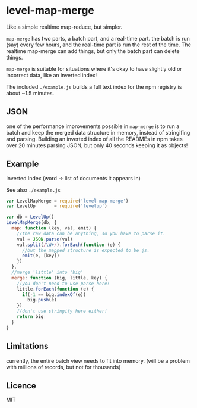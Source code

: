 # level-map-merge

Like a simple realtime map-reduce, but simpler.

`map-merge` has two parts, a batch part, and a real-time part.
the batch is run (say) every few hours,
and the real-time part is run the rest of the time.
The realtime map-merge can add things,
but only the batch part can delete things.

`map-merge` is suitable for situations where it's okay
to have slightly old or incorrect data, like an inverted index!

The included `./example.js` builds a full text index for the
npm registry is about ~1.5 minutes. 

## JSON

one of the performance improvements possible in `map-merge` is to run a batch
and keep the merged data structure in memory, instead of stringifing and parsing.
Building an inverted index of all the READMEs in npm takes over 20 minutes parsing JSON,
but only 40 seconds keeping it as objects!

## Example

Inverted Index (word -> list of documents it appears in)

See also `./example.js`

``` js
var LevelMapMerge = require('level-map-merge')
var LevelUp       = require('levelup')

var db = LevelUp()
LevelMapMerge(db, {
  map: function (key, val, emit) {
    //the raw data can be anything, so you have to parse it.
    val = JSON.parse(val)
    val.split(/\W+/).forEach(function (e) {
      //but the mapped structure is expected to be js.
      emit(e, [key])
    })
  },
  //merge 'little' into 'big'
  merge: function (big, little, key) {
    //you don't need to use parse here!
    little.forEach(function (e) {
      if(-1 == big.indexOf(e))
        big.push(e)
    })
    //don't use stringify here either!
    return big
  }
}
```

## Limitations

currently, the entire batch view needs to fit into memory.
(will be a problem with millions of records, but not for thousands)

## Licence 

MIT

